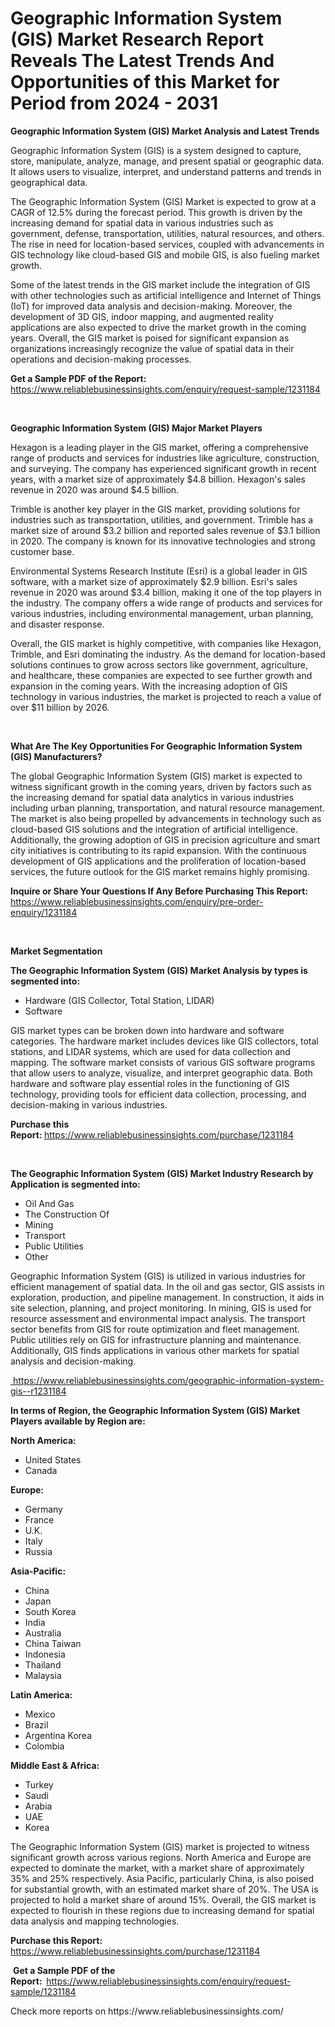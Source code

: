<p><h1>Geographic Information System (GIS) Market Research Report Reveals The Latest Trends And Opportunities of this Market for Period from 2024 - 2031</h1></p><p><strong>Geographic Information System (GIS) Market Analysis and Latest Trends</strong></p>
<p><p>Geographic Information System (GIS) is a system designed to capture, store, manipulate, analyze, manage, and present spatial or geographic data. It allows users to visualize, interpret, and understand patterns and trends in geographical data.</p><p>The Geographic Information System (GIS) Market is expected to grow at a CAGR of 12.5% during the forecast period. This growth is driven by the increasing demand for spatial data in various industries such as government, defense, transportation, utilities, natural resources, and others. The rise in need for location-based services, coupled with advancements in GIS technology like cloud-based GIS and mobile GIS, is also fueling market growth.</p><p>Some of the latest trends in the GIS market include the integration of GIS with other technologies such as artificial intelligence and Internet of Things (IoT) for improved data analysis and decision-making. Moreover, the development of 3D GIS, indoor mapping, and augmented reality applications are also expected to drive the market growth in the coming years. Overall, the GIS market is poised for significant expansion as organizations increasingly recognize the value of spatial data in their operations and decision-making processes.</p></p>
<p><strong>Get a Sample PDF of the Report:&nbsp;</strong> <a href="https://www.reliablebusinessinsights.com/enquiry/request-sample/1231184">https://www.reliablebusinessinsights.com/enquiry/request-sample/1231184</a></p>
<p>&nbsp;</p>
<p><strong>Geographic Information System (GIS) Major Market Players</strong></p>
<p><p>Hexagon is a leading player in the GIS market, offering a comprehensive range of products and services for industries like agriculture, construction, and surveying. The company has experienced significant growth in recent years, with a market size of approximately $4.8 billion. Hexagon's sales revenue in 2020 was around $4.5 billion. </p><p>Trimble is another key player in the GIS market, providing solutions for industries such as transportation, utilities, and government. Trimble has a market size of around $3.2 billion and reported sales revenue of $3.1 billion in 2020. The company is known for its innovative technologies and strong customer base.</p><p>Environmental Systems Research Institute (Esri) is a global leader in GIS software, with a market size of approximately $2.9 billion. Esri's sales revenue in 2020 was around $3.4 billion, making it one of the top players in the industry. The company offers a wide range of products and services for various industries, including environmental management, urban planning, and disaster response.</p><p>Overall, the GIS market is highly competitive, with companies like Hexagon, Trimble, and Esri dominating the industry. As the demand for location-based solutions continues to grow across sectors like government, agriculture, and healthcare, these companies are expected to see further growth and expansion in the coming years. With the increasing adoption of GIS technology in various industries, the market is projected to reach a value of over $11 billion by 2026.</p></p>
<p>&nbsp;</p>
<p><strong>What Are The Key Opportunities For Geographic Information System (GIS) Manufacturers?</strong></p>
<p><p>The global Geographic Information System (GIS) market is expected to witness significant growth in the coming years, driven by factors such as the increasing demand for spatial data analytics in various industries including urban planning, transportation, and natural resource management. The market is also being propelled by advancements in technology such as cloud-based GIS solutions and the integration of artificial intelligence. Additionally, the growing adoption of GIS in precision agriculture and smart city initiatives is contributing to its rapid expansion. With the continuous development of GIS applications and the proliferation of location-based services, the future outlook for the GIS market remains highly promising.</p></p>
<p><strong>Inquire or Share Your Questions If Any Before Purchasing This Report:</strong> <a href="https://www.reliablebusinessinsights.com/enquiry/pre-order-enquiry/1231184">https://www.reliablebusinessinsights.com/enquiry/pre-order-enquiry/1231184</a></p>
<p>&nbsp;</p>
<p><strong>Market Segmentation</strong></p>
<p><strong>The Geographic Information System (GIS) Market Analysis by types is segmented into:</strong></p>
<p><ul><li>Hardware (GIS Collector, Total Station, LIDAR)</li><li>Software</li></ul></p>
<p><p>GIS market types can be broken down into hardware and software categories. The hardware market includes devices like GIS collectors, total stations, and LIDAR systems, which are used for data collection and mapping. The software market consists of various GIS software programs that allow users to analyze, visualize, and interpret geographic data. Both hardware and software play essential roles in the functioning of GIS technology, providing tools for efficient data collection, processing, and decision-making in various industries.</p></p>
<p><strong>Purchase this Report:&nbsp;</strong><a href="https://www.reliablebusinessinsights.com/purchase/1231184">https://www.reliablebusinessinsights.com/purchase/1231184</a></p>
<p>&nbsp;</p>
<p><strong>The Geographic Information System (GIS) Market Industry Research by Application is segmented into:</strong></p>
<p><ul><li>Oil And Gas</li><li>The Construction Of</li><li>Mining</li><li>Transport</li><li>Public Utilities</li><li>Other</li></ul></p>
<p><p>Geographic Information System (GIS) is utilized in various industries for efficient management of spatial data. In the oil and gas sector, GIS assists in exploration, production, and pipeline management. In construction, it aids in site selection, planning, and project monitoring. In mining, GIS is used for resource assessment and environmental impact analysis. The transport sector benefits from GIS for route optimization and fleet management. Public utilities rely on GIS for infrastructure planning and maintenance. Additionally, GIS finds applications in various other markets for spatial analysis and decision-making.</p></p>
<p><a href="https://www.reliablebusinessinsights.com/geographic-information-system-gis--r1231184">&nbsp;https://www.reliablebusinessinsights.com/geographic-information-system-gis--r1231184</a></p>
<p><strong>In terms of Region, the Geographic Information System (GIS) Market Players available by Region are:</strong></p>
<p>
    <p> <strong> North America: </strong>
        <ul>
            <li>United States</li>
            <li>Canada</li>
        </ul>
        </p> 
    <p> <strong> Europe: </strong>
        <ul>
            <li>Germany</li>
            <li>France</li>
            <li>U.K.</li>
            <li>Italy</li>
            <li>Russia</li>
        </ul>
        </p> 
    <p> <strong> Asia-Pacific: </strong>
        <ul>
            <li>China</li>
            <li>Japan</li>
            <li>South Korea</li>
            <li>India</li>
            <li>Australia</li>
            <li>China Taiwan</li>
            <li>Indonesia</li>
            <li>Thailand</li>
            <li>Malaysia</li>
        </ul>
        </p> 
    <p> <strong> Latin America: </strong>
        <ul>
            <li>Mexico</li>
            <li>Brazil</li>
            <li>Argentina Korea</li>
            <li>Colombia</li>
        </ul>
        </p> 
    <p> <strong> Middle East & Africa: </strong>
        <ul>
            <li>Turkey</li>
            <li>Saudi</li>
            <li>Arabia</li>
            <li>UAE</li>
            <li>Korea</li>
        </ul>
    </p>
    </p>
<p><p>The Geographic Information System (GIS) market is projected to witness significant growth across various regions. North America and Europe are expected to dominate the market, with a market share of approximately 35% and 25% respectively. Asia Pacific, particularly China, is also poised for substantial growth, with an estimated market share of 20%. The USA is projected to hold a market share of around 15%. Overall, the GIS market is expected to flourish in these regions due to increasing demand for spatial data analysis and mapping technologies.</p></p>
<p><strong>Purchase this Report: </strong><a href="https://www.reliablebusinessinsights.com/purchase/1231184">https://www.reliablebusinessinsights.com/purchase/1231184</a></p>
<p>&nbsp;<strong>Get a Sample PDF of the Report:&nbsp;&nbsp;</strong><a href="https://www.reliablebusinessinsights.com/enquiry/request-sample/1231184">https://www.reliablebusinessinsights.com/enquiry/request-sample/1231184</a></p>
<p><strong></strong></p>
<p>Check more reports on https://www.reliablebusinessinsights.com/</p>